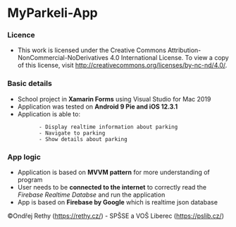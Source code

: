 # MyParkeli-App

### Licence

- This work is licensed under the Creative Commons Attribution-NonCommercial-NoDerivatives 4.0 International License. To view a copy of this license, visit http://creativecommons.org/licenses/by-nc-nd/4.0/.

### Basic details

- School project in **Xamarin Forms** using Visual Studio for Mac 2019
- Application was tested on **Android 9 Pie and iOS 12.3.1**
- Application is able to:

```
          - Display realtime information about parking
          - Navigate to parking
          - Show details about parking
```

### App logic

- Application is based on **MVVM pattern** for more understanding of program
- User needs to be **connected to the internet** to correctly read the *Firebase Realtime Databse* and run the application
- App is based on **Firebase by Google** which is realtime json database

©Ondřej Rethy (https://rethy.cz/) - SPŠSE a VOŠ Liberec (https://pslib.cz/)
